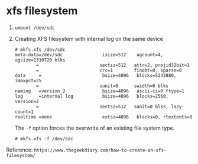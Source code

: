 # xfs filesystem

1. `umount /dev/sdc`

2. Creating XFS filesystem with internal log on the same device

    ```shell script
    # mkfs.xfs /dev/sdc
    meta-data=/dev/sdc               isize=512    agcount=4, agsize=1310720 blks
            =                       sectsz=512   attr=2, projid32bit=1
            =                       crc=1        finobt=0, sparse=0
    data     =                       bsize=4096   blocks=5242880, imaxpct=25
            =                       sunit=0      swidth=0 blks
    naming   =version 2              bsize=4096   ascii-ci=0 ftype=1
    log      =internal log           bsize=4096   blocks=2560, version=2
            =                       sectsz=512   sunit=0 blks, lazy-count=1
    realtime =none                   extsz=4096   blocks=0, rtextents=0
    ```

    The `-f` option forces the overwrite of an existing file system type.

    ```shell script
    # mkfs.xfs -f /dev/sdc
    ```

Reference: `https://www.thegeekdiary.com/how-to-create-an-xfs-filesystem/`
